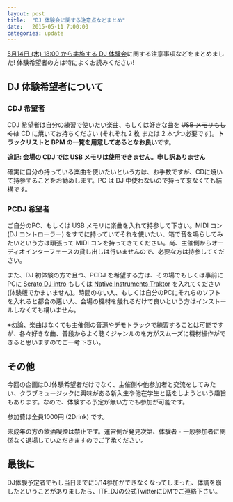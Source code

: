 ```yaml
---
layout: post
title:  "DJ 体験会に関する注意点などまとめ"
date:   2015-05-11 7:00:00
categories: update
---
```


[5月14日 (木) 18:00 から実施する DJ 体験会](http://twipla.jp/events/141940)に関する注意事項などをまとめました! 体験希望者の方は特によくお読みください!


## DJ 体験希望者について

### CDJ 希望者

CDJ 希望者は自分の練習で使いたい楽曲、もしくは好きな曲を <s>USB メモリもしくは</s> CD に焼いてお持ちください (それぞれ 2 枚 または 2 本づつ必要です)。**トラックリストと BPM の一覧を用意してあるとなお良い**です。

**追記: 会場の CDJ では USB メモリは使用できません。申し訳ありません**

確実に自分の持っている楽曲を使いたいという方は、お手数ですが、CDに焼いて持参することをお勧めします。PC は DJ 中使わないので持って来なくても結構です。

### PCDJ 希望者

ご自分のPC、もしくは USB メモリに楽曲を入れて持参して下さい。MIDI コン (DJ コントローラー) をすでに持っていてそれを使いたい、箱で音を鳴らしてみたいという方は頑張って MIDI コンを持ってきてください。尚、主催側からオーディオインターフェースの貸し出しは行いませんので、必要な方は持参してください。

また、DJ 初体験の方で且つ、PCDJ を希望する方は、その場でもしくは事前にPCに [Serato DJ intro](http://serato.com/dj-intro/downloads)
もしくは [Native Instruments Traktor](http://www.native-instruments.com/jp/products/traktor/dj-software/traktor-pro-2/demo-manuals/) を入れてください (体験版でかまいません)。時間のない人、もしくは自分のPCにそれらのソフトを入れると都合の悪い人、会場の機材を触れるだけで良いという方はインストールしなくても構いません。

※勿論、楽曲はなくても主催側の音源やデモトラックで練習することは可能ですが、各々好きな曲、普段からよく聴くジャンルのを方がスムーズに機材操作ができると思いますのでご一考下さい。

## その他

今回の企画はDJ体験希望者だけでなく、主催側や他参加者と交流をしてみたい、クラブミュージックに興味がある新入生や他在学生と話をしようという趣旨もあります。なので、体験する予定が無い方でも参加が可能です。

参加費は全員1000円 (2Drink) です。

未成年の方の飲酒喫煙は禁止です。運営側が発見次第、体験者・一般参加者に関係なく退場していただきますのでご了承ください。

## 最後に

DJ体験予定者でもし当日までに5/14参加ができなくなってしまった、体調を崩したということがありましたら、ITF_DJの公式TwitterにDMでご連絡下さい。
